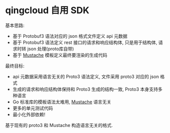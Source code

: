 # qingcloud 自用 SDK

基本思路:

- 基于 Protobuf3 语法对应的 json 格式文件定义 api 元数据
- 基于 Protobuf3 语法定义 rest 接口的请求和响应结构体, 只是用于结构体, 请求时转 json 处理(proto库自带)
- 基于 [Mustache](http://mustache.github.io) 模板定义最终要渲染的生成代码

最终目标:

- api 元数据采用语言无关的 Proto3 语法定义, 文件采用 proto3 对应的 json 格式
- 生成的请求和响应结构体保持和 Proto3 生成的结构一致, Proto3 本身支持多种语言
- Go 标准库的模板语法太难用, [Mustache](http://mustache.github.io) 语言无关
- 更多的单元测试代码
- 最小化外部依赖!

基于现有的 proto3 和 Mustache 构造语言无关的格式.
